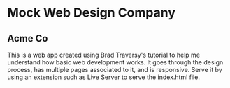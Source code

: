 # Mock Web Design Company

## Acme Co
This is a web app created using Brad Traversy's tutorial to help me understand how basic web development works. It goes through the design process, has multiple pages associated to it, and is responsive. Serve it by using an extension such as Live Server to serve the index.html file. 
